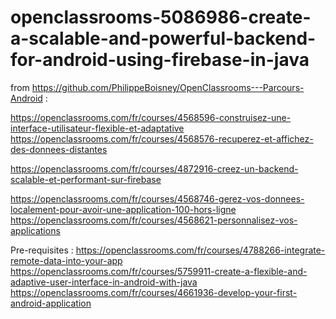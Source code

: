 # openclassrooms-5086986-create-a-scalable-and-powerful-backend-for-android-using-firebase-in-java

from https://github.com/PhilippeBoisney/OpenClassrooms---Parcours-Android :

https://openclassrooms.com/fr/courses/4568596-construisez-une-interface-utilisateur-flexible-et-adaptative
https://openclassrooms.com/fr/courses/4568576-recuperez-et-affichez-des-donnees-distantes

https://openclassrooms.com/fr/courses/4872916-creez-un-backend-scalable-et-performant-sur-firebase
      
https://openclassrooms.com/fr/courses/4568746-gerez-vos-donnees-localement-pour-avoir-une-application-100-hors-ligne
https://openclassrooms.com/fr/courses/4568621-personnalisez-vos-applications


Pre-requisites :
https://openclassrooms.com/fr/courses/4788266-integrate-remote-data-into-your-app
https://openclassrooms.com/fr/courses/5759911-create-a-flexible-and-adaptive-user-interface-in-android-with-java
https://openclassrooms.com/fr/courses/4661936-develop-your-first-android-application
